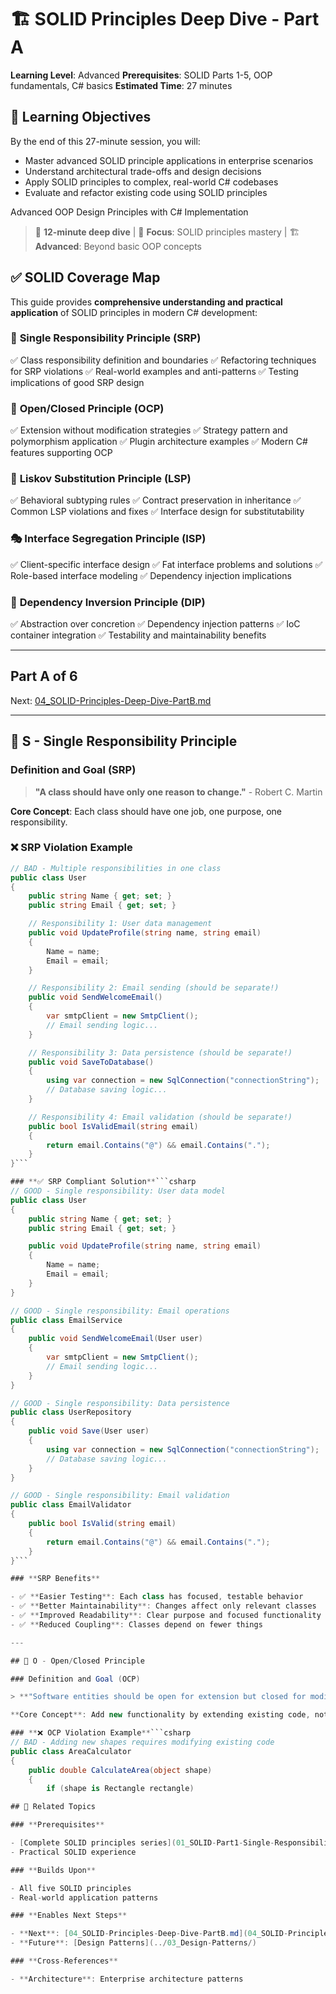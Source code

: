 # 🏗️ SOLID Principles Deep Dive - Part A

**Learning Level**: Advanced
**Prerequisites**: SOLID Parts 1-5, OOP fundamentals, C# basics
**Estimated Time**: 27 minutes

## 🎯 Learning Objectives

By the end of this 27-minute session, you will:

- Master advanced SOLID principle applications in enterprise scenarios
- Understand architectural trade-offs and design decisions
- Apply SOLID principles to complex, real-world C# codebases
- Evaluate and refactor existing code using SOLID principles

Advanced OOP Design Principles with C# Implementation

> 📖 **12-minute deep dive** | 🎯 **Focus**: SOLID principles mastery | 🏗️ **Advanced**: Beyond basic OOP concepts

## ✅ **SOLID Coverage Map**

This guide provides **comprehensive understanding and practical application** of SOLID principles in modern C# development:

### 🎯 **Single Responsibility Principle (SRP)**

✅ Class responsibility definition and boundaries
✅ Refactoring techniques for SRP violations
✅ Real-world examples and anti-patterns
✅ Testing implications of good SRP design

### 🔐 **Open/Closed Principle (OCP)**

✅ Extension without modification strategies
✅ Strategy pattern and polymorphism application
✅ Plugin architecture examples
✅ Modern C# features supporting OCP

### 🔄 **Liskov Substitution Principle (LSP)**

✅ Behavioral subtyping rules
✅ Contract preservation in inheritance
✅ Common LSP violations and fixes
✅ Interface design for substitutability

### 🎭 **Interface Segregation Principle (ISP)**

✅ Client-specific interface design
✅ Fat interface problems and solutions
✅ Role-based interface modeling
✅ Dependency injection implications

### 🔗 **Dependency Inversion Principle (DIP)**

✅ Abstraction over concretion
✅ Dependency injection patterns
✅ IoC container integration
✅ Testability and maintainability benefits

---

## Part A of 6

Next: [04_SOLID-Principles-Deep-Dive-PartB.md](04_SOLID-Principles-Deep-Dive-PartB.md)

---

## 🎯 S - Single Responsibility Principle

### Definition and Goal (SRP)

> **"A class should have only one reason to change."** - Robert C. Martin

**Core Concept**: Each class should have one job, one purpose, one responsibility.

### **❌ SRP Violation Example**

```csharp
// BAD - Multiple responsibilities in one class
public class User
{
    public string Name { get; set; }
    public string Email { get; set; }

    // Responsibility 1: User data management
    public void UpdateProfile(string name, string email)
    {
        Name = name;
        Email = email;
    }

    // Responsibility 2: Email sending (should be separate!)
    public void SendWelcomeEmail()
    {
        var smtpClient = new SmtpClient();
        // Email sending logic...
    }

    // Responsibility 3: Data persistence (should be separate!)
    public void SaveToDatabase()
    {
        using var connection = new SqlConnection("connectionString");
        // Database saving logic...
    }

    // Responsibility 4: Email validation (should be separate!)
    public bool IsValidEmail(string email)
    {
        return email.Contains("@") && email.Contains(".");
    }
}```

### **✅ SRP Compliant Solution**```csharp
// GOOD - Single responsibility: User data model
public class User
{
    public string Name { get; set; }
    public string Email { get; set; }

    public void UpdateProfile(string name, string email)
    {
        Name = name;
        Email = email;
    }
}

// GOOD - Single responsibility: Email operations
public class EmailService
{
    public void SendWelcomeEmail(User user)
    {
        var smtpClient = new SmtpClient();
        // Email sending logic...
    }
}

// GOOD - Single responsibility: Data persistence
public class UserRepository
{
    public void Save(User user)
    {
        using var connection = new SqlConnection("connectionString");
        // Database saving logic...
    }
}

// GOOD - Single responsibility: Email validation
public class EmailValidator
{
    public bool IsValid(string email)
    {
        return email.Contains("@") && email.Contains(".");
    }
}```

### **SRP Benefits**

- ✅ **Easier Testing**: Each class has focused, testable behavior
- ✅ **Better Maintainability**: Changes affect only relevant classes
- ✅ **Improved Readability**: Clear purpose and focused functionality
- ✅ **Reduced Coupling**: Classes depend on fewer things

---

## 🔐 O - Open/Closed Principle

### Definition and Goal (OCP)

> **"Software entities should be open for extension but closed for modification."** - Bertrand Meyer

**Core Concept**: Add new functionality by extending existing code, not by changing it.

### **❌ OCP Violation Example**```csharp
// BAD - Adding new shapes requires modifying existing code
public class AreaCalculator
{
    public double CalculateArea(object shape)
    {
        if (shape is Rectangle rectangle)

## 🔗 Related Topics

### **Prerequisites**

- [Complete SOLID principles series](01_SOLID-Part1-Single-Responsibility-PartA.md)
- Practical SOLID experience

### **Builds Upon**

- All five SOLID principles
- Real-world application patterns

### **Enables Next Steps**

- **Next**: [04_SOLID-Principles-Deep-Dive-PartB.md](04_SOLID-Principles-Deep-Dive-PartB.md)
- **Future**: [Design Patterns](../03_Design-Patterns/)

### **Cross-References**

- **Architecture**: Enterprise architecture patterns
